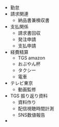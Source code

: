 * 勤怠
* 請求関連
	* 納品書兼検収書
* 支払関係
	* 請求書回収
	* 発注申請
	* 支払申請
* 経費精算
	* TGS amazon
	* おぶやん杯
	* タクシー
	* 電車
* テレビ東京
	* 動画監修
* TGS 振り返り資料
	* 資料作り
	* 配信視聴時間計測
	* SNS数値報告
* 